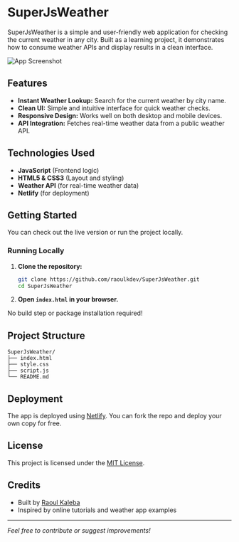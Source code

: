 # SuperJsWeather

SuperJsWeather is a simple and user-friendly web application for checking the current weather in any city. Built as a learning project, it demonstrates how to consume weather APIs and display results in a clean interface.

![App Screenshot](https://i.imghippo.com/files/QlhM9963rhk.png)

## Features

- **Instant Weather Lookup:** Search for the current weather by city name.
- **Clean UI:** Simple and intuitive interface for quick weather checks.
- **Responsive Design:** Works well on both desktop and mobile devices.
- **API Integration:** Fetches real-time weather data from a public weather API.

## Technologies Used

- **JavaScript** (Frontend logic)
- **HTML5 & CSS3** (Layout and styling)
- **Weather API** (for real-time weather data)
- **Netlify** (for deployment)

## Getting Started

You can check out the live version or run the project locally.

### Running Locally

1. **Clone the repository:**
   ```bash
   git clone https://github.com/raoulkdev/SuperJsWeather.git
   cd SuperJsWeather
   ```

2. **Open `index.html` in your browser.**

No build step or package installation required!

## Project Structure

```
SuperJsWeather/
├── index.html
├── style.css
├── script.js
└── README.md
```

## Deployment

The app is deployed using [Netlify](https://netlify.com/). You can fork the repo and deploy your own copy for free.

## License

This project is licensed under the [MIT License](LICENSE).

## Credits

- Built by [Raoul Kaleba](https://github.com/raoulkdev)
- Inspired by online tutorials and weather app examples

---

*Feel free to contribute or suggest improvements!*
